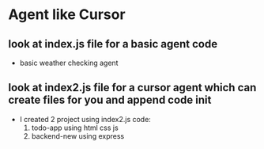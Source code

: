 # Agent like Cursor

## look at index.js file for a basic agent code
- basic weather checking agent 

## look at index2.js file for a cursor agent which can create files for you and append code init
- I created 2 project using index2.js code:
  1. todo-app using html css js
  2. backend-new using express
